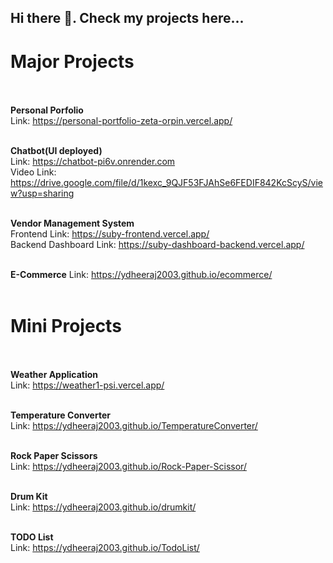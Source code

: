 ## Hi there 👋. Check my projects here...

# Major Projects<br><br>

**Personal Porfolio**<br>
Link: https://personal-portfolio-zeta-orpin.vercel.app/<br><br>

**Chatbot(UI deployed)**<br>
Link: https://chatbot-pi6v.onrender.com<br>
Video Link: https://drive.google.com/file/d/1kexc_9QJF53FJAhSe6FEDIF842KcScyS/view?usp=sharing <br><br>


**Vendor Management System**<br> 
Frontend Link: https://suby-frontend.vercel.app/<br>
Backend Dashboard Link: https://suby-dashboard-backend.vercel.app/<br><br>

**E-Commerce**
Link: https://ydheeraj2003.github.io/ecommerce/<br><br>


# Mini Projects<br><br>

**Weather Application**<br>
Link: https://weather1-psi.vercel.app/<br><br>

**Temperature Converter**<br>
Link: https://ydheeraj2003.github.io/TemperatureConverter/<br><br>

**Rock Paper Scissors**<br>
Link: https://ydheeraj2003.github.io/Rock-Paper-Scissor/<br><br>

**Drum Kit**<br>
Link: https://ydheeraj2003.github.io/drumkit/<br><br>

**TODO List**<br>
Link: https://ydheeraj2003.github.io/TodoList/



<!--
**ydheeraj2003/ydheeraj2003** is a ✨ _special_ ✨ repository because its `README.md` (this file) appears on your GitHub profile.

Here are some ideas to get you started:

- 🔭 I’m currently working on ...
- 🌱 I’m currently learning ...
- 👯 I’m looking to collaborate on ...
- 🤔 I’m looking for help with ...
- 💬 Ask me about ...
- 📫 How to reach me: ...
- 😄 Pronouns: ...
- ⚡ Fun fact: ...
-->
